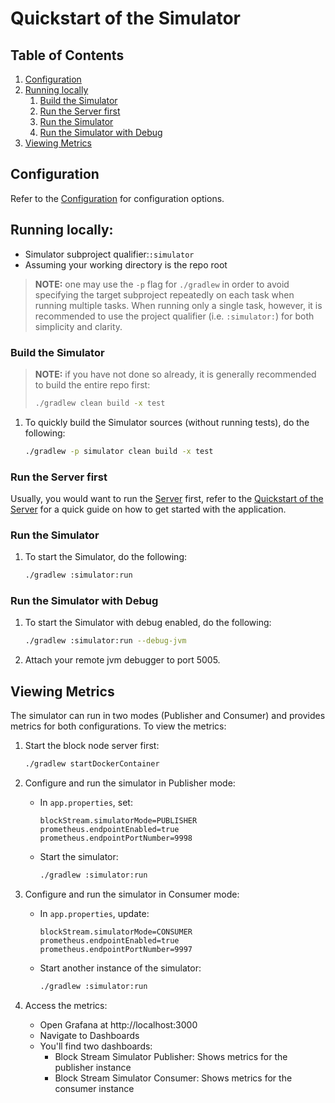 # Quickstart of the Simulator

## Table of Contents

1. [Configuration](#configuration)
1. [Running locally](#running-locally)
   1. [Build the Simulator](#build-the-simulator)
   1. [Run the Server first](#run-the-server-first)
   1. [Run the Simulator](#run-the-simulator)
   1. [Run the Simulator with Debug](#run-the-simulator-with-debug)
1. [Viewing Metrics](#viewing-metrics)

## Configuration

Refer to the [Configuration](configuration.md) for configuration options.

## Running locally:

- Simulator subproject qualifier:`:simulator`
- Assuming your working directory is the repo root

> **NOTE:** one may use the `-p` flag for `./gradlew` in order to avoid
> specifying the target subproject repeatedly on each task when running
> multiple tasks. When running only a single task, however, it is
> recommended to use the project qualifier (i.e. `:simulator:`) for
> both simplicity and clarity.

### Build the Simulator

> **NOTE:** if you have not done so already, it is
> generally recommended to build the entire repo first:
>
> ```bash
> ./gradlew clean build -x test
> ```

1. To quickly build the Simulator sources (without running tests), do the following:
   ```bash
   ./gradlew -p simulator clean build -x test
   ```

### Run the Server first

Usually, you would want to run the [Server](../../server/README.md) first, refer to the
[Quickstart of the Server](../../server/docs/quickstart.md) for a quick guide on how to
get started with the application.

### Run the Simulator

1. To start the Simulator, do the following:
   ```bash
   ./gradlew :simulator:run
   ```

### Run the Simulator with Debug

1. To start the Simulator with debug enabled, do the following:

   ```bash
   ./gradlew :simulator:run --debug-jvm
   ```

1. Attach your remote jvm debugger to port 5005.

## Viewing Metrics

The simulator can run in two modes (Publisher and Consumer) and provides metrics for both configurations. To view the metrics:

1. Start the block node server first:

   ```bash
   ./gradlew startDockerContainer
   ```

2. Configure and run the simulator in Publisher mode:

   - In `app.properties`, set:
     ```properties
     blockStream.simulatorMode=PUBLISHER
     prometheus.endpointEnabled=true
     prometheus.endpointPortNumber=9998
     ```
   - Start the simulator:
     ```bash
     ./gradlew :simulator:run
     ```

3. Configure and run the simulator in Consumer mode:

   - In `app.properties`, update:
     ```properties
     blockStream.simulatorMode=CONSUMER
     prometheus.endpointEnabled=true
     prometheus.endpointPortNumber=9997
     ```
   - Start another instance of the simulator:
     ```bash
     ./gradlew :simulator:run
     ```

4. Access the metrics:
   - Open Grafana at http://localhost:3000
   - Navigate to Dashboards
   - You'll find two dashboards:
     - Block Stream Simulator Publisher: Shows metrics for the publisher instance
     - Block Stream Simulator Consumer: Shows metrics for the consumer instance
